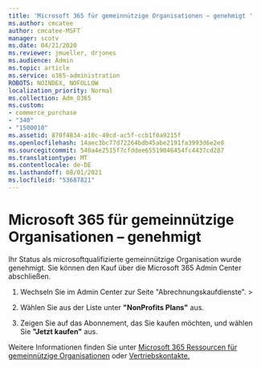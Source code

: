 ```yaml
---
title: 'Microsoft 365 für gemeinnützige Organisationen – genehmigt '
ms.author: cmcatee
author: cmcatee-MSFT
manager: scotv
ms.date: 04/21/2020
ms.reviewer: jmueller, drjones
ms.audience: Admin
ms.topic: article
ms.service: o365-administration
ROBOTS: NOINDEX, NOFOLLOW
localization_priority: Normal
ms.collection: Adm_O365
ms.custom:
- commerce_purchase
- "340"
- "1500010"
ms.assetid: 870f4834-a10c-49cd-ac5f-ccb1f0a9215f
ms.openlocfilehash: 14aec3bc77d72264bdb45abe2191fa3993d6e2e8
ms.sourcegitcommit: 540a4e2515f7cfddee65519046454fc4437cd287
ms.translationtype: MT
ms.contentlocale: de-DE
ms.lasthandoff: 08/01/2021
ms.locfileid: "53687821"
---
```

# <a name="microsoft-365-for-nonprofits---approved"></a>Microsoft 365 für gemeinnützige Organisationen – genehmigt

Ihr Status als microsoftqualifizierte gemeinnützige Organisation wurde genehmigt. Sie können den Kauf über die Microsoft 365 Admin Center abschließen.

1. Wechseln Sie im Admin  Center zur Seite "Abrechnungskaufdienste". \> [](https://go.microsoft.com/fwlink/p/?linkid=868433)

2. Wählen Sie aus der Liste unter **"NonProfits Plans"** aus.

3. Zeigen Sie auf das Abonnement, das Sie kaufen möchten, und wählen Sie **"Jetzt kaufen"** aus.

Weitere Informationen finden Sie unter [Microsoft 365 Ressourcen für gemeinnützige Organisationen](https://www.microsoft.com/nonprofits/microsoft-365) oder [Vertriebskontakte.](https://www.microsoft.com/nonprofits/contact-us)
